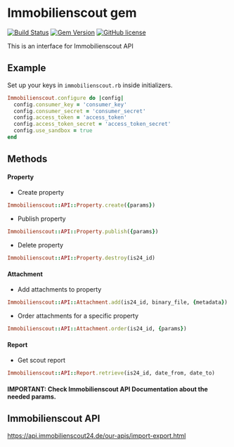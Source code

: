 # Immobilienscout gem

[![Build Status](https://travis-ci.com/homeday-de/immobilienscout.svg?branch=master)](https://travis-ci.com/homeday-de/immobilienscout)
[![Gem Version](https://badge.fury.io/rb/immobilienscout.svg)](https://badge.fury.io/rb/immobilienscout)
[![GitHub license](https://img.shields.io/github/license/homeday-de/immobilienscout)](https://github.com/homeday-de/immobilienscout/blob/master/LICENSE.txt)

This is an interface for Immobilienscout API

## Example
Set up your keys in `immobilienscout.rb` inside initializers.
```ruby
Immobilienscout.configure do |config|
  config.consumer_key = 'consumer_key'
  config.consumer_secret = 'consumer_secret'
  config.access_token = 'access_token'
  config.access_token_secret = 'access_token_secret'
  config.use_sandbox = true
end

```

## Methods

#### Property
 - Create property
```ruby
Immobilienscout::API::Property.create({params})
```

- Publish property
```ruby
Immobilienscout::API::Property.publish({params})
```

- Delete property
```ruby
Immobilienscout::API::Property.destroy(is24_id)
```

#### Attachment
 - Add attachments to property
```ruby
Immobilienscout::API::Attachment.add(is24_id, binary_file, {metadata})
```

 - Order attachments for a specific property
```ruby
Immobilienscout::API::Attachment.order(is24_id, {params})
```

#### Report
- Get scout report
```ruby
Immobilienscout::API::Report.retrieve(is24_id, date_from, date_to)
```

#### IMPORTANT: Check Immobilienscout API Documentation about the needed params.


## Immobilienscout API

 https://api.immobilienscout24.de/our-apis/import-export.html
